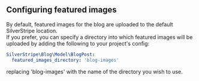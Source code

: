 ## Configuring featured images

By default, featured images for the blog are uploaded to the default SilverStripe location.  
If you prefer, you can specify a directory into which featured images will be uploaded by adding the following to your project's config:



```yaml
SilverStripe\Blog\Model\BlogPost:
  featured_images_directory: 'blog-images'
```

replacing 'blog-images' with the name of the directory you wish to use.